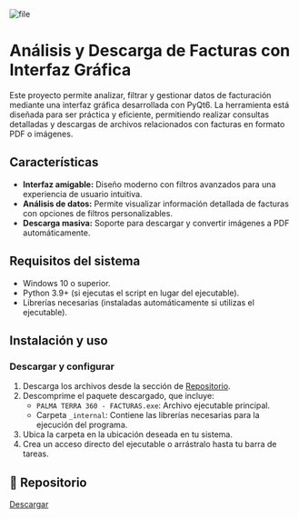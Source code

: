 
![file](https://github.com/user-attachments/assets/1bfb27e7-02c9-4ac4-8e13-8579b5479184)


# Análisis y Descarga de Facturas con Interfaz Gráfica

Este proyecto permite analizar, filtrar y gestionar datos de facturación mediante una interfaz gráfica desarrollada con PyQt6. La herramienta está diseñada para ser práctica y eficiente, permitiendo realizar consultas detalladas y descargas de archivos relacionados con facturas en formato PDF o imágenes.

## Características

- **Interfaz amigable:** Diseño moderno con filtros avanzados para una experiencia de usuario intuitiva.
- **Análisis de datos:** Permite visualizar información detallada de facturas con opciones de filtros personalizables.
- **Descarga masiva:** Soporte para descargar y convertir imágenes a PDF automáticamente.

## Requisitos del sistema

- Windows 10 o superior.
- Python 3.9+ (si ejecutas el script en lugar del ejecutable).
- Librerías necesarias (instaladas automáticamente si utilizas el ejecutable).

## Instalación y uso

### Descargar y configurar

1. Descarga los archivos desde la sección de [Repositorio](#📂-Repositorio).
2. Descomprime el paquete descargado, que incluye:
   - `PALMA TERRA 360 - FACTURAS.exe`: Archivo ejecutable principal.
   - Carpeta `_internal`: Contiene las librerías necesarias para la ejecución del programa.
3. Ubica la carpeta en la ubicación deseada en tu sistema.
4. Crea un acceso directo del ejecutable o arrástralo hasta tu barra de tareas.

## 📂 Repositorio

[Descargar](https://mega.nz/folder/76ICAIBT#vHEpIoWe4oY78Kd_iGU8Bw)
